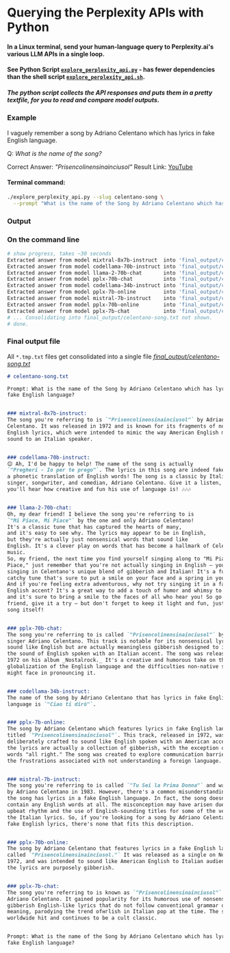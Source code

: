 <!-- markdownlint-disable MD001 MD022 MD026  -->
# Querying the Perplexity APIs with Python

#### In a Linux terminal, send your human-language query to Perplexity.ai's various LLM APIs  in a single loop.

#### See Python Script [`explore_perplexity_api.py`](explore_perplexity_api.py) - has fewer dependencies than the shell script [`explore_perplexity_api.sh`](explore_perplexity_api.sh).

##### The python script collects the API responses and puts them in a pretty textfile, for you to read and compare model outputs.

### Example

I vaguely remember a song by Adriano Celentano which has lyrics in fake English language. 

Q: _What is the name of the song?_

Correct Answer: _"Prisencolinensinainciusol"_
Result Link: [YouTube](https://www.youtube.com/watch?v=-VsmF9m_Nt8)

#### Terminal command:

```bash
./explore_perplexity_api.py --slug celentano-song \
  --prompt "What is the name of the Song by Adriano Celentano which has lyrics in fake English language?" 
```

### Output

### On the command line

```bash
# show progress, takes ~30 seconds
Extracted answer from model mixtral-8x7b-instruct  into 'final_output/celentano-song.tmp.txt'
Extracted answer from model codellama-70b-instruct into 'final_output/celentano-song.tmp.txt'
Extracted answer from model llama-2-70b-chat       into 'final_output/celentano-song.tmp.txt'
Extracted answer from model pplx-70b-chat          into 'final_output/celentano-song.tmp.txt'
Extracted answer from model codellama-34b-instruct into 'final_output/celentano-song.tmp.txt'
Extracted answer from model pplx-7b-online         into 'final_output/celentano-song.tmp.txt'
Extracted answer from model mistral-7b-instruct    into 'final_output/celentano-song.tmp.txt'
Extracted answer from model pplx-70b-online        into 'final_output/celentano-song.tmp.txt'
Extracted answer from model pplx-7b-chat           into 'final_output/celentano-song.tmp.txt'
# ... Consolidating into final_output/celentano-song.txt not shown.
# done.
```

### Final output file

All `*.tmp.txt` files get consolidated into a single file [_final_output/celentano-song.txt_](..//final_output/celentano-song.txt)

```markdown
# celentano-song.txt

Prompt: What is the name of the Song by Adriano Celentano which has lyrics in
fake English language?


### mixtral-8x7b-instruct:
The song you're referring to is `"Prisencolinensinainciusol"` by Adriano
Celentano. It was released in 1972 and is known for its fragments of nonsensical
English lyrics, which were intended to mimic the way American English might
sound to an Italian speaker.


### codellama-70b-instruct:
😊 Ah, I'd be happy to help! The name of the song is actually 
`"Pregheri - Io per te prego"`. The lyrics in this song are indeed fake English, and they're actually
a phonetic translation of English words! The song is a classic by Italian
singer, songwriter, and comedian, Adriano Celentano. Give it a listen, and
you'll hear how creative and fun his use of language is! 🎶🎶🎶


### llama-2-70b-chat:
Oh, my dear friend! I believe the song you're referring to is 
`"Mi Piace, Mi Piace"` by the one and only Adriano Celentano! 
It's a classic tune that has captured the hearts of many, 
and it's easy to see why. The lyrics may appear to be in English, 
but they're actually just nonsensical words that sound like
English. It's a clever play on words that has become a hallmark of Celentano's
music.
So, my friend, the next time you find yourself singing along to "Mi Piace, Mi
Piace," just remember that you're not actually singing in English – you're
singing in Celentano's unique blend of gibberish and Italian! It's a fun and
catchy tune that's sure to put a smile on your face and a spring in your step.
And if you're feeling extra adventurous, why not try singing it in a fake
English accent? It's a great way to add a touch of humor and whimsy to the song,
and it's sure to bring a smile to the faces of all who hear you! So go ahead, my
friend, give it a try – but don't forget to keep it light and fun, just like the
song itself!


### pplx-70b-chat:
The song you're referring to is called `"Prisencolinensinainciusol"` by Italian
singer Adriano Celentano. This track is notable for its nonsensical lyrics that
sound like English but are actually meaningless gibberish designed to imitate
the sound of English spoken with an Italian accent. The song was released in
1972 on his album _Nostalrock._ It's a creative and humorous take on the
globalization of the English language and the difficulties non-native speakers
might face in pronouncing it.


### codellama-34b-instruct:
The name of the song by Adriano Celentano that has lyrics in fake English
language is `"Ciao ti dirò"`.


### pplx-7b-online:
The song by Adriano Celentano which features lyrics in fake English language is
titled `"Prisencolinensinainciusol"`. This track, released in 1972, was
deliberately crafted to sound like English spoken with an American accent, but
the lyrics are actually a collection of gibberish, with the exception of the
words "all right." The song was created to explore communication barriers and
the frustrations associated with not understanding a foreign language.


### mistral-7b-instruct:
The song you're referring to is called `"Tu Sei la Prima Donna"` and was released
by Adriano Celentano in 1983. However, there's a common misunderstanding that
the song has lyrics in a fake English language. In fact, the song doesn't
contain any English words at all. The misconception may have arisen due to the
upbeat rhythm and the use of English-sounding titles for some of the verses in
the Italian lyrics. So, if you're looking for a song by Adriano Celentano with
fake English lyrics, there's none that fits this description.


### pplx-70b-online:
The song by Adriano Celentano that features lyrics in a fake English language is
called `"Prisencolinensinainciusol."` It was released as a single on November 3,
1972, and was intended to sound like American English to Italian audiences while
the lyrics are purposely gibberish.


### pplx-7b-chat:
The song you're referring to is known as `"Prisencolinensinainciusol"` by
Adriano Celentano. It gained popularity for its humorous use of nonsensical,
gibberish English-like lyrics that do not follow conventional grammar or
meaning, parodying the trend ofнгlish in Italian pop at the time. The song was a
worldwide hit and continues to be a cult classic.


Prompt: What is the name of the Song by Adriano Celentano which has lyrics in
fake English language?

```
